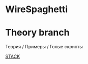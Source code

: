 # WireSpaghetti 
# Theory branch


Теория / Примеры / Голые скрипты

[STACK](http://ru.stackoverflow.com/questions/619447/%D0%A1%D0%BE%D0%B5%D0%B4%D0%B8%D0%BD%D0%B5%D0%BD%D0%B8%D0%B5-%D0%B4%D0%B2%D1%83%D1%85-%D0%B2%D0%B8%D1%80%D1%82%D1%83%D0%B0%D0%BB%D1%8C%D0%BD%D1%8B%D1%85-%D0%B0%D0%B4%D0%B0%D0%BF%D1%82%D0%B5%D1%80%D0%BE%D0%B2-%D0%BD%D0%B0-%D0%BF%D1%80%D0%B8%D0%BC%D0%B5%D1%80%D0%B5-vpn-%D0%BF%D1%80%D0%B8%D0%BB%D0%BE%D0%B6%D0%B5%D0%BD%D0%B8%D0%B9-c)
